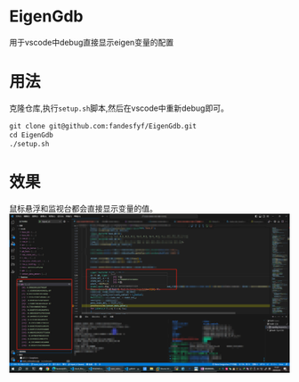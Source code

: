 # EigenGdb
用于vscode中debug直接显示eigen变量的配置

# 用法

克隆仓库,执行`setup.sh`脚本,然后在vscode中重新debug即可。
```shell
git clone git@github.com:fandesfyf/EigenGdb.git
cd EigenGdb
./setup.sh

```

# 效果

鼠标悬浮和监视台都会直接显示变量的值。
![](img/1.png)
